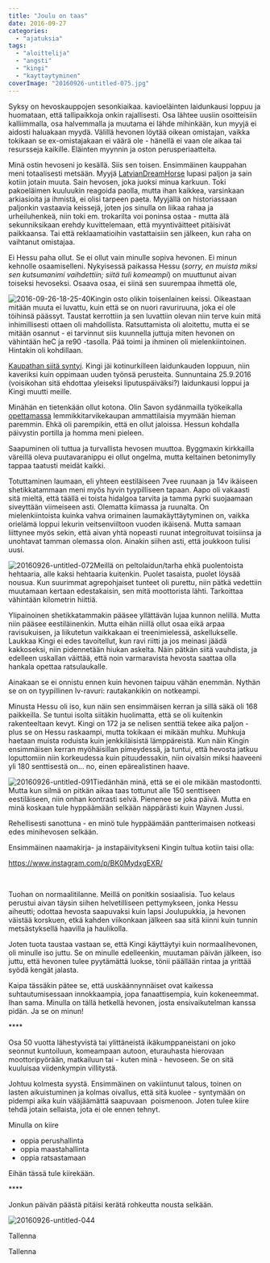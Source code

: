 ```yaml
---
title: "Joulu on taas"
date: 2016-09-27
categories: 
  - "ajatuksia"
tags: 
  - "aloittelija"
  - "angsti"
  - "kingi"
  - "kayttaytyminen"
coverImage: "20160926-untitled-075.jpg"
---
```


Syksy on hevoskauppojen sesonkiaikaa. kavioeläinten laidunkausi loppuu ja huomataan, että tallipaikkoja onkin rajallisesti. Osa lähtee uusiin osoitteisiin kalliimmalla, osa halvemmalla ja muutama ei lähde mihinkään, kun myyjä ei aidosti haluakaan myydä. Välillä hevonen löytää oikean omistajan, vaikka tokikaan se ex-omistajakaan ei väärä ole - hänellä ei vaan ole aikaa tai resursseja kaikille. Eläinten myynnin ja oston perusperiaatteita.

<!--more-->

Minä ostin hevoseni jo kesällä. Siis sen toisen. Ensimmäinen kauppahan meni totaalisesti metsään. Myyjä [LatvianDreamHorse](http://latviandreamhorses.weebly.com/) lupasi paljon ja sain kotiin jotain muuta. Sain hevosen, joka juoksi minua karkuun. Toki pakoeläimen kuuluukin reagoida paolla, mutta ihan kaikkea, varsinkaan arkiasioita ja ihmistä, ei olisi tarpeen paeta. Myyjällä on historiassaan paljonkin vastaavia keissejä, joten jos sinulla on liikaa rahaa ja urheiluhenkeä, niin toki em. trokarilta voi poninsa ostaa - mutta älä sekunniksikaan erehdy kuvittelemaan, että myyntiväitteet pitäisivät paikkaansa. Tai että reklaamatioihin vastattaisiin sen jälkeen, kun raha on vaihtanut omistajaa.

Ei Hessu paha ollut. Se ei ollut vain minulle sopiva hevonen. Ei minun kehnolle osaamiselleni. Nykyisessä paikassa Hessu (_sorry, en muista miksi sen kutsumanimi vaihdettiin; siitä tuli komeampi_) on muuttunut aivan toiseksi hevoseksi. Osaava osaa, ei siinä sen suurempaa ihmettä ole,

![2016-09-26-18-25-40](images/2016-09-26-18.25.40-e1474975099739-300x223.jpg)Kingin osto olikin toisenlainen keissi. Oikeastaan mitään muuta ei luvattu, kuin että se on nuori ravuriruuna, joka ei ole töihinsä päässyt. Taustat kerrottiin ja sen luvattiin olevan niin terve kuin mitä inhimillisesti ottaen oli mahdollista. Ratsuttamista oli aloitettu, mutta ei se mitään osannut - ei tarvinnut siis kuunnella juttuja miten hevonen on vähintään heC ja re90 -tasolla. Pää toimi ja ihminen oli mielenkiintoinen. Hintakin oli kohdillaan.

[Kaupathan siitä syntyi](http://jagster.eksis.one/huoleton-on-hevoseton-mies-otto-ii/). Kingi jäi kotinurkilleen laidunkauden loppuun, niin kaveriksi kuin oppimaan uuden työnsä perusteita. Sunnuntaina 25.9.2016 (voisikohan sitä ehdottaa yleiseksi liputuspäiväksi?) laidunkausi loppui ja Kingi muutti meille.

Minähän en tietenkään ollut kotona. Olin Savon sydänmailla työkeikalla [opettamassa](http://www.sumppu.info/koulutukset/sumppupro/) lemmikkitarvikekaupan ammattilaisia myymään hieman paremmin. Ehkä oli parempikin, että en ollut jaloissa. Hessun kohdalla päivystin portilla ja homma meni pieleen.

Saapuminen oli tuttua ja turvallista hevosen muuttoa. Byggmaxin kirkkailla väreillä oleva puutavaranippu ei ollut ongelma, mutta keltainen betonimylly tappaa taatusti meidät kaikki.

Totuttaminen laumaan, eli yhteen eestiläiseen 7vee ruunaan ja 14v ikäiseen shetikkatammaan meni myös hyvin tyypilliseen tapaan. Aapo oli vakaasti sitä mieltä, että täällä ei toista hidalgoa tarvita ja tamma pyrki suojaamaan siveyttään viimeiseen asti. Olematta kiimassa ja ruunalta. On mielenkiintoista kuinka vahva orimainen laumakäyttäytyminen on, vaikka orielämä loppui lekurin veitsenviiltoon vuoden ikäisenä. Mutta samaan liittynee myös sekin, että aivan yhtä nopeasti ruunat integroituvat toisiinsa ja unohtavat tamman olemassa olon. Ainakin siihen asti, että joukkoon tulisi uusi.

![20160926-untitled-072](images/20160926-untitled-072-201x300.jpg)Meillä on peltolaidun/tarha ehkä puolentoista hehtaaria, alle kaksi hehtaaria kuitenkin. Puolet tasaista, puolet löysää nousua. Kun suurimmat agrepohjaiset tunteet oli purettu, niin pätkä vedettiin muutamaan kertaan edestakaisin, sen mitä moottorista lähti. Tarkoittaa vähintään kilometrin hiittiä.

Ylipainoinen shetikkatammakin pääsee yllättävän lujaa kunnon nelillä. Mutta niin pääsee eestiläinenkin. Mutta eihän niillä ollut osaa eikä arpaa ravisukuisen, ja liikutetun vaikkakaan ei treenimielessä, askellukselle. Laukkaa Kingi ei edes tavoitellut, kun ravi riitti ja jos meinasi jäädä kakkoseksi, niin pidennetään hiukan askelta. Näin pätkän siitä vauhdista, ja edelleen uskallan väittää, että noin varmaravista hevosta saattaa olla hankala opettaa ratsulaukalle.

Ainakaan se ei onnistu ennen kuin hevonen taipuu vähän enemmän. Nythän se on on tyypillinen lv-ravuri: rautakankikin on notkeampi.

Minusta Hessu oli iso, kun näin sen ensimmäisen kerran ja sillä säkä oli 168 paikkeilla. Se tuntui isolta siitäkin huolimatta, että se oli kuitenkin rakenteeltaan kevyt. Kingi on 172 ja se nelisen senttiä tekee aika paljon - plus se on Hessu raskaampi, mutta tokikaan ei mikään muhku. Muhkuja haetaan muista roduista kuin jenkkiläisistä lämppäreistä. Kun näin Kingin ensimmäisen kerran myöhäisillan pimeydessä, ja tuntui, että hevosta jatkuu loputtomiin niin korkeudessa kuin pituudessakin, niin oivalsin miksi haaveeni yli 180 senttisestä on... no, einen epärealistinen haave.

![20160926-untitled-091](images/20160926-untitled-091-300x201.jpg)Tiedänhän minä, että se ei ole mikään mastodontti. Mutta kun silmä on pitkän aikaa taas tottunut alle 150 senttiseen eestiläiseen, niin onhan kontrasti selvä. Pienenee se joka päivä. Mutta en minä koskaan tule hyppäämään selkään näppärästi kuin Waynen Jussi.

Rehellisesti sanottuna - en minö tule hyppäämään pantterimaisen notkeasi edes minihevosen selkään.

Ensimmäinen naamakirja- ja instapäivitykseni Kingin tultua kotiin taisi olla:

https://www.instagram.com/p/BK0MydxgEXR/

 

Tuohan on normaalitilanne. Meillä on ponitkin sosiaalisia. Tuo kelaus perustui aivan täysin siihen helvetilliseen pettymykseen, jonka Hessu aiheutti; odottaa hevosta saapuvaksi kuin lapsi Joulupukkia, ja hevonen väistää korskuen, etkä kahden viikonkaan jälkeen saa sitä kiinni kuin tunnin metsästyksellä haavilla ja haulikolla.

Joten tuota taustaa vastaan se, että Kingi käyttäytyi kuin normaalihevonen, oli minulle iso juttu. Se on minulle edelleenkin, muutaman päivän jälkeen, iso juttu, että hevonen tulee pyytämättä luokse, tönii päällään rintaa ja yrittää syödä kengät jalasta.

Kaipa tässäkin pätee se, että uuskäännynnäiset ovat kaikessa suhtautumisessaan innokkaampia, jopa fanaattisempia, kuin kokeneemmat. Ihan sama. Minulla on tällä hetkellä hevonen, josta ensivaikutelman kanssa pidän. Ja se on minun!

\*\*\*\*

Osa 50 vuotta lähestyvistä tai ylittäneistä ikäkumppaneistani on joko seonnut kuntoiluun, komeampaan autoon, eturauhasta hierovaan moottoripyörään, matkailuun tai - kuten minä - hevoseen. Se on sitä kuuluisaa viidenkympin villitystä.

Johtuu kolmesta syystä. Ensimmäinen on vakiintunut talous, toinen on lasten aikuistuminen ja kolmas oivallus, että sitä kuolee - syntymään on pidempi aika kuin vääjäämättä saapuvaan  poismenoon. Joten tulee kiire tehdä jotain sellaista, jota ei ole ennen tehnyt.

Minulla on kiire

- oppia perushallinta
- oppia maastahallinta
- oppia ratsastamaan

Eihän tässä tule kiirekään.

\*\*\*\*

Jonkun päivän päästä pitäisi kerätä rohkeutta nousta selkään.

![20160926-untitled-044](images/20160926-untitled-044-1024x622.jpg)

Tallenna

Tallenna
